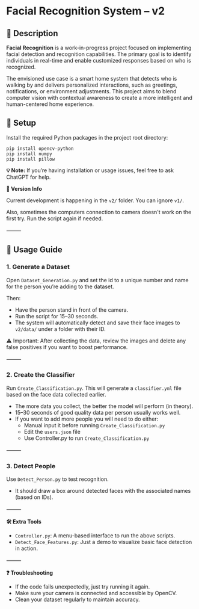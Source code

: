 # Facial Recognition System – v2

## 📝 Description

**Facial Recognition** is a work-in-progress project focused on implementing facial detection and recognition capabilities. The primary goal is to identify individuals in real-time and enable customized responses based on who is recognized.

The envisioned use case is a smart home system that detects who is walking by and delivers personalized interactions, such as greetings, notifications, or environment adjustments. This project aims to blend computer vision with contextual awareness to create a more intelligent and human-centered home experience.

## 🚀 Setup

Install the required Python packages in the project root directory:

```
pip install opencv-python
pip install numpy
pip install pillow
```

**💡 Note:** If you’re having installation or usage issues, feel free to ask ChatGPT for help.

**🔧 Version Info**

Current development is happening in the `v2/` folder. You can ignore `v1/`.

Also, sometimes the computers connection to camera doesn't work on the first try. Run the script again if needed.

⸻

## 🎯 Usage Guide

### 1. Generate a Dataset

Open `Dataset_Generation.py` and set the id to a unique number and name for the person you’re adding to the dataset.

Then:
-	Have the person stand in front of the camera.
- Run the script for 15–30 seconds.
- The system will automatically detect and save their face images to `v2/data/` under a folder with their ID.

⚠️ Important: After collecting the data, review the images and delete any false positives if you want to boost performance.

⸻

### 2. Create the Classifier

Run `Create_Classification.py`.
This will generate a `classifier.yml` file based on the face data collected earlier.
-	The more data you collect, the better the model will perform (in theory).
-	15–30 seconds of good quality data per person usually works well.
- If you want to add more people you will need to do either:
  - Manual input it before running `Create_Classification.py`
  - Edit the `users.json` file
  - Use Controller.py to run `Create_Classification.py`

⸻

### 3. Detect People

Use `Detect_Person.py` to test recognition.
- It should draw a box around detected faces with the associated names (based on IDs).

⸻

**🛠️ Extra Tools**
-	`Controller.py`: A menu-based interface to run the above scripts.
-	`Detect_Face_Features.py`: Just a demo to visualize basic face detection in action.

⸻

**❓ Troubleshooting**
-	If the code fails unexpectedly, just try running it again.
-	Make sure your camera is connected and accessible by OpenCV.
-	Clean your dataset regularly to maintain accuracy.
 
